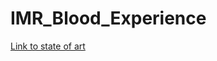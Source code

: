 # IMR_Blood_Experience

[Link to state of art](https://docs.google.com/document/d/1u72JP2KoqScdyMU8BztvCRgnuDVUwo6Lx4VMBlH3cU8/edit?usp=sharing)
